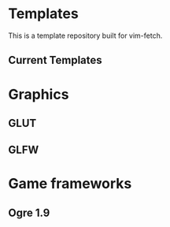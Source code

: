 Templates
=========

This is a template repository built for vim-fetch. 

Current Templates
-----------------
# Graphics
## GLUT
## GLFW

# Game frameworks
## Ogre 1.9
